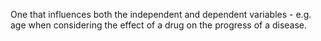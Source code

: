 One that influences both the independent and dependent variables - e.g. age when considering the effect of a drug on the progress of a disease.